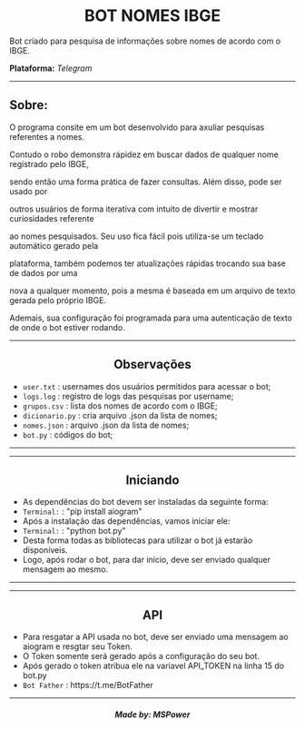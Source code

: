 <h1 align='center'>BOT NOMES IBGE</h1>
<p>Bot criado para pesquisa de informações sobre nomes de acordo com o IBGE.</p>
<p><b>Plataforma:</b> <i>Telegram</i></p>

<hr>
<h2>Sobre: </h2> 
  <p>O programa consite em um bot desenvolvido para axuliar pesquisas referentes a nomes.</p>
  <p>Contudo o robo demonstra rápidez em buscar dados de qualquer nome registrado pelo IBGE, </p>
  <p>sendo então uma forma prática de fazer consultas. Além disso, pode ser usado por </p>
  <p>outros usuários de forma iterativa com intuito de divertir e mostrar curiosidades referente</p>
  <p>ao nomes pesquisados. Seu uso fica fácil pois utiliza-se um teclado automático gerado pela</p>
  <p>plataforma, também podemos ter atualizações rápidas trocando sua base de dados por uma </p>
  <p>nova a qualquer momento, pois a mesma é baseada em um arquivo de texto gerada pelo próprio IBGE.</p>
  <p>Ademais, sua configuração foi programada para uma autenticação de texto de onde o bot estiver rodando.</p>
</hr>

<hr>
  <h2 align='center'>Observações</h2>
  <p>
    <ul>
      <li><code>user.txt</code> : usernames dos usuários permitidos para acessar o bot;</li>
      <li><code>logs.log</code> : registro de logs das pesquisas por username;</li>
      <li><code>grupos.csv</code> : lista dos nomes de acordo com o IBGE;</li>
      <li><code>dicionario.py</code> : cria arquivo .json da lista de nomes;</li>
      <li><code>nomes.json</code> :  arquivo .json da lista de nomes;</li>
      <li><code>bot.py</code> : códigos do bot;</li>
    </ul>
  </p>
<hr>
<hr>
  <h2 align='center'>Iniciando</h2>
  <p>
    <ul>
      <li>As dependências do bot devem ser instaladas da seguinte forma:</li>
      <li><code>Terminal:</code> : "pip install aiogram"</li>
      <li>Após a instalação das dependências, vamos iniciar ele: </li>
      <li><code>Terminal:</code> : "python bot.py"</li>
      <li>Desta forma todas as bibliotecas para utilizar o bot já estarão disponíveis.</li>
      <li>Logo, após rodar o bot, para dar início, deve ser enviado qualquer mensagem ao mesmo.</li>
    </ul>
  </p>
<hr>
<hr>
  <h2 align='center'>API</h2>
  <p>
    <ul>
      <li>Para resgatar a API usada no bot, deve ser enviado uma mensagem ao aiogram e resgtar seu Token.</li>
      <li>O Token somente será gerado após a configuração do seu bot.</li>
      <li>Após gerado o token atribua ele na variavel API_TOKEN na linha 15 do bot.py </li>
      <li><code>Bot Father</code> : https://t.me/BotFather</li>
    </ul>
  </p>
<hr>
  
  <h5 align='center'>Made by: <a>MSPower</a></h5>
